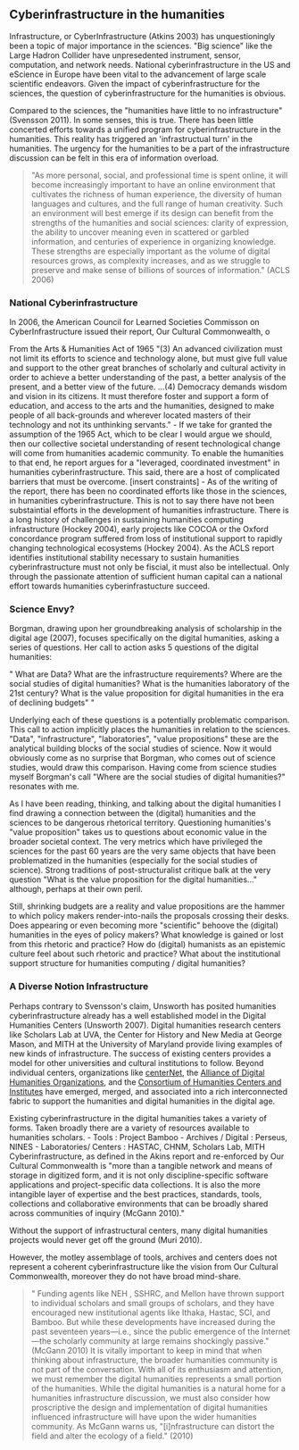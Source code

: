 ## Cyberinfrastructure in the humanities


Infrastructure, or CyberInfrastructure (Atkins 2003) has unquestioningly been a topic of major importance in the sciences. "Big science" like the Large Hadron Collider have unpresedented instrument, sensor, computation, and network needs. National cyberinfrastructure in the US and eScience in Europe have been vital to the advancement of large scale scientific endeavors. Given the impact of cyberinfrastructure for the sciences, the question of cyberinfrastructure for the humanities is obvious. 

Compared to the sciences, the "humanities have little to no infrastructure" (Svensson 2011). In some senses, this is true. There has been little concerted efforts towards a unified program for cyberinfrastructure in the humanities. This reality has triggered an 'infrastructual turn' in the humanities. The urgency for the humanities to be a part of the infrastructure discussion can be felt in this era of information overload. 
> "As more personal, social, and professional time is spent online, it will become increasingly important to have an online environment that cultivates the richness of human experience, the diversity of human languages and cultures, and the full range of human creativity. Such an environment will best emerge if its design can benefit from the strengths of the humanities and social sciences: clarity of expression, the ability to uncover meaning even in scattered or garbled information, and centuries of experience in organizing knowledge. These strengths are especially important as the volume of digital resources grows, as complexity increases, and as we struggle to preserve and make sense of billions of sources of information." (ACLS 2006) 


### National Cyberinfrastructure

In 2006, the American Council for Learned Societies Commisson on CyberInfrastructure issued their report, Our Cultural Commonwealth, o

 From the Arts & Humanities Act of 1965 "(3) An advanced civilization must not limit its efforts to science and technology alone, but must give full value and support to the other great branches of scholarly and cultural activity in order to achieve a better understanding of the past, a better analysis of the present, and a better view of the future. ...(4) Democracy demands wisdom and vision in its citizens. It must therefore foster and support a form of education, and access to the arts and the humanities, designed to make people of all back-grounds and wherever located masters of their technology and not its unthinking servants." 
	- If we take for granted the assumption of the 1965 Act, which to be clear 	I would argue we should, then our collective societal understanding of resent technological change will come from humanities academic community. To enable the humanities to that end, he report argues for a "leveraged, coordinated investment" in humanities cyberinfrastructure. This said, there are a host of complicated barriers that must be overcome. [insert constraints]
	- As of the writing of the report, there has been no coordinated efforts like those in the sciences, in humanities cyberinfrastructure. This is not to say there have not been substaintial efforts in the development of humanities infrastructure. There is a long history of challenges in sustaining humanities computing infrastructure (Hockey 2004), early projects like COCOA or the Oxford concordance program suffered from loss of institutional support to rapidly changing technological ecosystems (Hockey 2004).  As the ACLS report identifies institutional stability necessary to sustain humanities cyberinfrastructure must not only be fiscial, it must also be intellectual. Only through the passionate attention of sufficient human capital can a national effort towards humanities cyberinfrastucture succeed. 


### Science Envy?

Borgman, drawing upon her groundbreaking analysis of scholarship in the digital age (2007), focuses specifically on the digital humanities, asking a series of questions. Her call to action asks 5 questions of the digital humanities:

"
What are Data?
What are the infrastructure requirements?
Where are the social studies of digital humanities?
What is the humanities laboratory of the 21st century?
What is the value proposition for digital humanities in the era of declining budgets"
"

Underlying each of these questions is a potentially problematic comparison. This call to action implicitly places the humanities in relation to the sciences. "Data", "infrastructure", "laboratories", "value propositions" these are the analytical building blocks of the social studies of science. Now it would obviously come as no surprise that Borgman, who comes out of science studies, would draw this comparison. Having come from science studies myself Borgman's call "Where are the social studies of digital humanities?" resonates with me. 

As I have been reading, thinking, and talking about the digital humanities I find drawing a connection between the (digital) humanities and the sciences to be dangerous rhetorical territory. Questioning humanities's "value proposition" takes us to questions about economic value in the broader societal context. The very metrics which have privileged the sciences for the past 60 years are the very same objects that have been problematized in the humanities (especially for the social studies of science).  Strong traditions of post-structuralist critique balk at the very question "What is the value proposition for the digital humanities..." although, perhaps at their own peril. 

Still, shrinking budgets are a reality and value propositions are the hammer to which policy makers render-into-nails the proposals crossing their desks. Does appearing or even becoming more "scientific"  behoove the (digital) humanities in the eyes of policy makers? What knowledge is gained or lost from this rhetoric and practice? How do (digital) humanists as an epistemic culture feel about such rhetoric and practice? What about the institutional support structure for humanities computing / digital humanities? 

	

### A Diverse Notion Infrastructure

Perhaps contrary to Svensson's claim, Unsworth has posited humanities cyberinfrastructure already has a well established model in the Digital Humanities Centers (Unsworth 2007). Digital humanities research centers like Scholars Lab at UVA, the Center for History and New Media at George Mason, and MITH at the University of Maryland  provide living examples of new kinds of infrastructure. The success of existing centers provides a model for other universities and cultural institutions to follow. Beyond individual centers, organizations like [centerNet](http://digitalhumanities.org/centernet/), the [Alliance of Digital Humanities Organizations](http://digitalhumanities.org/), and the [Consortium of Humanities Centers and Institutes](http://www.arts-humanities.net/chain/) have emerged, merged, and associated into a rich interconnected fabric to support the humanities and digital humanities in the digital age. 

Existing cyberinfrastructure in the digital humanities takes a variety of forms. Taken broadly there are a variety of resources available to humanities scholars. 
	- Tools : Project Bamboo
	- Archives / Digital : Perseus, NINES
	- Laboratories/ Centers : HASTAC, CHNM, Scholars Lab, MITH
Cyberinfrastructure, as defined in the Akins report and re-enforced by Our Cultural Commonwealth is "more than a tangible network and means of storage in digitized form, and it is not only discipline-specific software applications and project-specific data collections. It is also the more intangible layer of expertise and the best practices, standards, tools, collections and collaborative environments that can be broadly shared across communities of inquiry (McGann 2010)." 


Without the support of infrastructural centers, many digital humanities projects would never get off the ground (Muri 2010).


However, the motley assemblage of tools, archives and centers does not represent a coherent cyberinfrastructure like the vision from Our Cultural Commonwealth, moreover they do not have broad mind-share.
>"	Funding agents like NEH , SSHRC, and Mellon have thrown support to individual scholars and small groups of scholars, and they have encouraged new institutional agents like Ithaka, Hastac, SCI, and Bamboo. But while these developments have increased during the past seventeen years—i.e., since the public emergence of the Internet—the scholarly community at large remains shockingly passive." (McGann 2010)
It is vitally important to keep in mind that when thinking about infrastructure, the broader humanities community is not part of the conversation. With all of its enthusiasm and attention, we must remember the digital humanities represents a small portion of the humanities. While the digital humanities is a natural home for a humanities infrastructure discussion, we must also consider how proscriptive the design and implementation of digital humanities influenced infrastructure will have upon the wider humanities community. As McGann warns us, "[i]nfrastructure can distort the field and alter the ecology of a field." (2010) 
